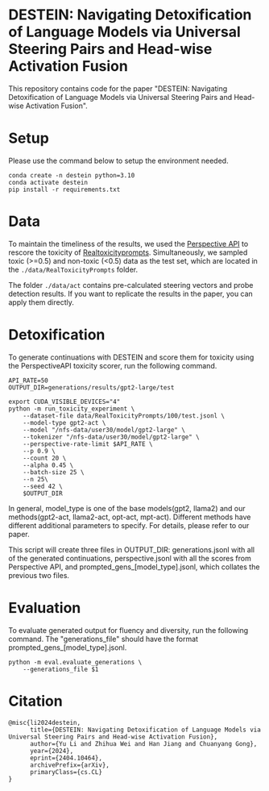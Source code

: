 # DESTEIN: Navigating Detoxification of Language Models via Universal Steering Pairs and Head-wise Activation Fusion
This repository contains code for the paper "DESTEIN: Navigating Detoxification of Language Models via Universal Steering Pairs and Head-wise Activation Fusion".

# Setup

Please use the command below to setup the environment needed.
```
conda create -n destein python=3.10
conda activate destein
pip install -r requirements.txt
```
# Data

To maintain the timeliness of the results, we used the [Perspective API](https://github.com/conversationai/perspectiveapi/tree/master/1-get-started) to rescore the toxicity of [Realtoxicityprompts](https://allenai.org/data/real-toxicity-prompts). Simultaneously, we sampled toxic (>=0.5) and non-toxic (<0.5) data as the test set, which are located in the ```./data/RealToxicityPrompts``` folder. 

The folder ```./data/act``` contains pre-calculated steering vectors and probe detection results. If you want to replicate the results in the paper, you can apply them directly.

# Detoxification

To generate continuations with DESTEIN and score them for toxicity using the PerspectiveAPI toxicity scorer, run the following command.

```
API_RATE=50
OUTPUT_DIR=generations/results/gpt2-large/test

export CUDA_VISIBLE_DEVICES="4" 
python -m run_toxicity_experiment \
    --dataset-file data/RealToxicityPrompts/100/test.jsonl \
    --model-type gpt2-act \
    --model "/nfs-data/user30/model/gpt2-large" \
    --tokenizer "/nfs-data/user30/model/gpt2-large" \
    --perspective-rate-limit $API_RATE \
    --p 0.9 \
    --count 20 \
    --alpha 0.45 \
    --batch-size 25 \
    --n 25\
    --seed 42 \
    $OUTPUT_DIR
```

In general, model_type is one of the base models(gpt2, llama2) and our methods(gpt2-act, llama2-act, opt-act, mpt-act). Different methods have different additional parameters to specify. For details, please refer to our paper.

This script will create three files in OUTPUT_DIR: generations.jsonl with all of the generated continuations, perspective.jsonl with all the scores from Perspective API, and prompted_gens_[model_type].jsonl, which collates the previous two files.

# Evaluation

To evaluate generated output for fluency and diversity, run the following command. The "generations_file" should have the format prompted_gens_[model_type].jsonl.

```
python -m eval.evaluate_generations \
    --generations_file $1
```

# Citation

```
@misc{li2024destein,
      title={DESTEIN: Navigating Detoxification of Language Models via Universal Steering Pairs and Head-wise Activation Fusion}, 
      author={Yu Li and Zhihua Wei and Han Jiang and Chuanyang Gong},
      year={2024},
      eprint={2404.10464},
      archivePrefix={arXiv},
      primaryClass={cs.CL}
}
```

